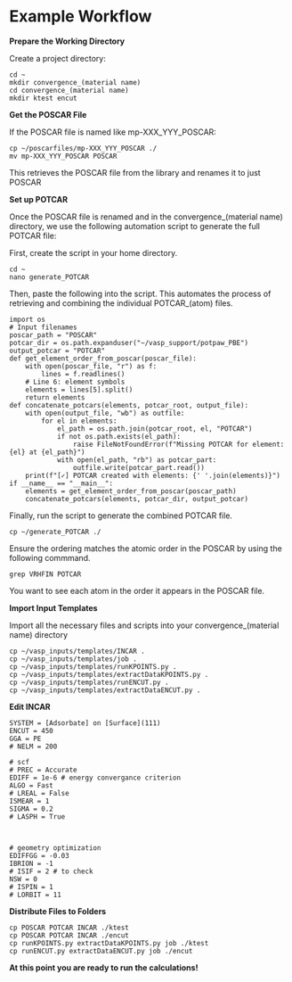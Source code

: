 # Example Workflow

**Prepare the Working Directory**

Create a project directory:
```
cd ~
mkdir convergence_(material name)
cd convergence_(material name)
mkdir ktest encut
```

**Get the POSCAR File**

If the POSCAR file is named like mp-XXX_YYY_POSCAR:
```
cp ~/poscarfiles/mp-XXX_YYY_POSCAR ./
mv mp-XXX_YYY_POSCAR POSCAR
```
This retrieves the POSCAR file from the library and renames it to just POSCAR


**Set up POTCAR**

Once the POSCAR file is renamed and in the convergence_(material name) directory, we use the following automation script to generate the full POTCAR file:

First, create the script in your home directory. 
```
cd ~
nano generate_POTCAR
```
Then, paste the following into the script. This automates the process of retrieving and combining the individual POTCAR_(atom) files. 

```
import os
# Input filenames
poscar_path = "POSCAR"
potcar_dir = os.path.expanduser("~/vasp_support/potpaw_PBE")
output_potcar = "POTCAR"
def get_element_order_from_poscar(poscar_file):
    with open(poscar_file, "r") as f:
        lines = f.readlines()
    # Line 6: element symbols
    elements = lines[5].split()
    return elements
def concatenate_potcars(elements, potcar_root, output_file):
    with open(output_file, "wb") as outfile:
        for el in elements:
            el_path = os.path.join(potcar_root, el, "POTCAR")
            if not os.path.exists(el_path):
                raise FileNotFoundError(f"Missing POTCAR for element: {el} at {el_path}")
            with open(el_path, "rb") as potcar_part:
                outfile.write(potcar_part.read())
    print(f"[✓] POTCAR created with elements: {' '.join(elements)}")
if __name__ == "__main__":
    elements = get_element_order_from_poscar(poscar_path)
    concatenate_potcars(elements, potcar_dir, output_potcar)
```

Finally, run the script to generate the combined POTCAR file.
```
cp ~/generate_POTCAR ./
```

Ensure the ordering matches the atomic order in the POSCAR by using the following commmand.

```
grep VRHFIN POTCAR
```
You want to see each atom in the order it appears in the POSCAR file. 


**Import Input Templates**

Import all the necessary files and scripts into your convergence_(material name) directory

```
cp ~/vasp_inputs/templates/INCAR .
cp ~/vasp_inputs/templates/job .
cp ~/vasp_inputs/templates/runKPOINTS.py .
cp ~/vasp_inputs/templates/extractDataKPOINTS.py .
cp ~/vasp_inputs/templates/runENCUT.py .
cp ~/vasp_inputs/templates/extractDataENCUT.py .
```

**Edit INCAR**

``` 
SYSTEM = [Adsorbate] on [Surface](111)
ENCUT = 450
GGA = PE
# NELM = 200

# scf
# PREC = Accurate
EDIFF = 1e-6 # energy convergance criterion
ALGO = Fast
# LREAL = False
ISMEAR = 1
SIGMA = 0.2
# LASPH = True



# geometry optimization
EDIFFGG = -0.03
IBRION = -1
# ISIF = 2 # to check
NSW = 0
# ISPIN = 1
# LORBIT = 11
```

**Distribute Files to Folders**

```
cp POSCAR POTCAR INCAR ./ktest
cp POSCAR POTCAR INCAR ./encut
cp runKPOINTS.py extractDataKPOINTS.py job ./ktest
cp runENCUT.py extractDataENCUT.py job ./encut
```

**At this point you are ready to run the calculations!**
